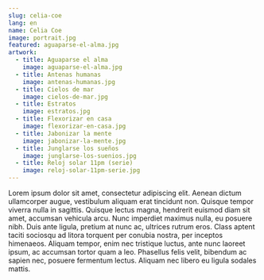 ```yaml
---
slug: celia-coe
lang: en
name: Celia Coe
image: portrait.jpg
featured: aguaparse-el-alma.jpg
artwork:
  - title: Aguaparse el alma
    image: aguaparse-el-alma.jpg
  - title: Antenas humanas
    image: antenas-humanas.jpg
  - title: Cielos de mar
    image: cielos-de-mar.jpg
  - title: Estratos
    image: estratos.jpg
  - title: Flexorizar en casa
    image: flexorizar-en-casa.jpg
  - title: Jabonizar la mente
    image: jabonizar-la-mente.jpg
  - title: Junglarse los sueños
    image: junglarse-los-suenios.jpg
  - title: Reloj solar 11pm (serie)
    image: reloj-solar-11pm-serie.jpg
---
```


Lorem ipsum dolor sit amet, consectetur adipiscing elit. Aenean dictum
ullamcorper augue, vestibulum aliquam erat tincidunt non. Quisque tempor viverra
nulla in sagittis. Quisque lectus magna, hendrerit euismod diam sit amet,
accumsan vehicula arcu. Nunc imperdiet maximus nulla, eu posuere nibh. Duis ante
ligula, pretium at nunc ac, ultrices rutrum eros. Class aptent taciti sociosqu
ad litora torquent per conubia nostra, per inceptos himenaeos. Aliquam tempor,
enim nec tristique luctus, ante nunc laoreet ipsum, ac accumsan tortor quam a
leo. Phasellus felis velit, bibendum ac sapien nec, posuere fermentum lectus.
Aliquam nec libero eu ligula sodales mattis.

